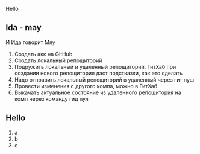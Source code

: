 Hello

## Ida - may 

И Ида говорит Мяу

1. Создать акк на GitHub
2. Создать локальный репощиторий
3. Подружить локальный и удаленный репощиторий. ГитХаб при создании нового репощитория даст подстказки, как это сделать
4. Надо отправить локальный репощиторий в удаленный через гит пуш
5. Провести изменения с другого компа, можно в ГитХаб
6. Выкачать актуальное состояние из удаленного репощитория на комп через команду гид пул

## Hello
1. a
2. b
3. c
